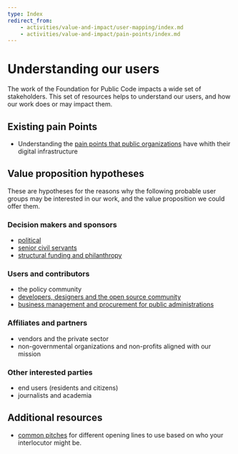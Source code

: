 ```yaml
---
type: Index
redirect_from:
    - activities/value-and-impact/user-mapping/index.md
    - activities/value-and-impact/pain-points/index.md
---
```


# Understanding our users

The work of the Foundation for Public Code impacts a wide set of stakeholders.
This set of resources helps to understand our users, and how our work does or may impact them.

## Existing pain Points

* Understanding the [pain points that public organizations](public-organizations.md) have whith their digital infrastructure

## Value proposition hypotheses

These are hypotheses for the reasons why the following probable user groups may be interested in our work, and the value proposition we could offer them.

### Decision makers and sponsors

* [political](political.md)
* [senior civil servants](senior-civil-servants.md)
* [structural funding and philanthropy](structural-funding-philanthropy.md)

### Users and contributors

* the policy community
* [developers, designers and the open source community](developers-and-designers.md)
* [business management and procurement for public administrations](management-and-procurement.md)

### Affiliates and partners

* vendors and the private sector
* non-governmental organizations and non-profits aligned with our mission

### Other interested parties

* end users (residents and citizens)
* journalists and academia

## Additional resources

* [common pitches](../communication/pitching.md) for different opening lines to use based on who your interlocutor might be.

